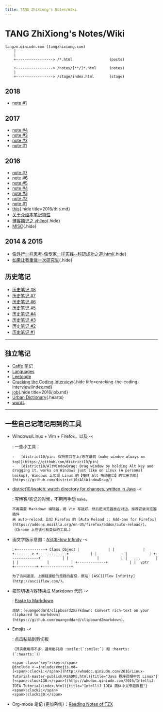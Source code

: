 ```yaml
---
title: TANG ZhiXiong's Notes/Wiki
---
```


# TANG ZhiXiong's Notes/Wiki

~~~ {.hide}
tangzx.qiniudn.com (tangzhixiong.com)
    |
    |
    +-----------------> /*.html                 (posts)

    +-----------------> /notes/[**/]*.html      (notes)
    |
    +-----------------> /stage/index.html       (stage)
~~~

## 2018

-   [note #1](2018/note1.md)

## 2017

-   [note #4](2017/note4.md)
-   [note #3](2017/note3.md)
-   [note #2](https://github.com/district10/notes/blob/master/2017/note2.ipynb)
-   [note #1](2017/note1.md)

## 2016

-   [note #7](2016/note7.md)
-   [note #6](2016/note6.md)
-   [note #5](2016/note5.md)
-   [note #4](2016/note4.md)
-   [note #3](2016/note3.md)
-   [note #2](2016/note2.md)
-   [note #1](2016/note1.md)
-   [this](2016/this.md){.hide title=2016/this.md}
-   [关于介绍本笔记特性](2016/intro-to-my-note.md)
-   [博客摘记之 yhlleo](2016/blog-yhlleo.md){.hide}
-   [MISC](misc/index.md){.hide}

## 2014 & 2015

-   [像外行一样思考-像专家一样实践--科研成功之道.html](2014/像外行一样思考-像专家一样实践--科研成功之道.md){.hide}
-   [如果让我重做一次研究生](2014/如果让我重做一次研究生.md){.hide}

## 历史笔记

-   [历史笔记 #8](2016/history8.md)
-   [历史笔记 #7](2016/history7.md)
-   [历史笔记 #6](2016/history6.md)
-   [历史笔记 #5](2016/history5.md)
-   [历史笔记 #4](2016/history4.md)
-   [历史笔记 #3](2016/history3.md)
-   [历史笔记 #2](2016/history2.md)
-   [历史笔记 #1](2016/history1.md)

---

## 独立笔记

-   [Caffe 笔记](caffe-notes/index.md)
-   [Languages](lang/index.md)
-   [Leetcode](leetcode/index.md)
-   [Cracking the Coding Interview](cracking-the-coding-interview/index.html){.hide title=cracking-the-coding-interview/index.md}
-   [job](2016/job.html){.hide title=2016/job.md}
-   [Urban Dictionary](misc/ud.html){.hearts}
-   [words](misc/words.html)

---

## 一些自己记笔记用到的工具

-   Windows/Linux + Vim + Firefox，以及 -<

    :   一些小工具：

        -   [district10/pin: 保持窗口在上/总在最前（make window always on top）](https://github.com/district10/pin)
        -   [district10/AltWindowDrag: Drag window by holding Alt key and dragging it, works on Windows just like on Linux (A personal backup), Windows 上实现 Linux 的【按住 Alt 拖动窗口】的实用功能](https://github.com/district10/AltWindowDrag/)

-   [district10/jwatch: watch directory for changes, written in Java](https://github.com/district10/jwatch/) -<

    :   写博客/笔记的时候，不用再手动 `make`。

        不再需要 Markdown 编辑器，用 Vim 写就好，然后把浏览器放在对边。推荐安装浏览器插件
        来 auto-reload，比如 Firefox 的 [Auto Reload :: Add-ons for Firefox](https://addons.mozilla.org/en-US/firefox/addon/auto-reload/)。（Chrome 上应该也有类似的工具。）

-   画文字版示意图：[ASCIIFlow Infinity](http://whudoc.qiniudn.com/asciiflow/index.html) -<

    :   ```
        +-------------+ Class Object
        |             |
        |             |          +-------->
        +-------------+          |
        |             |          |
        +-------------+          |
        |             |          |
        |   ...       |          |
        |             |          |
        +-------------+          |
        |  vptr       +----------+
        +-------------+
        ```

        为了访问速度，上面链接给的是我的备份，原站：[ASCIIFlow Infinity](http://asciiflow.com/)。

-   把剪切板内容转换成 Markdown 代码 -<

    :   [Paste to Markdown](http://whudoc.qiniudn.com/2017/2md/index.html)

        原站：[euangoddard/clipboard2markdown: Convert rich-text on your clipbaord to markdown](https://github.com/euangoddard/clipboard2markdown)。

-   Emojis -<

    :   点击粘贴到剪切板

        （其实我用得不多，通常都只用 :smile:(`:smile:`) 和 :hearts:(`:hearts:`)）

        <span class="key">:key:</span>
        @include <-=include/emojis.md=
        [<span>:clock1:</span>](http://whudoc.qiniudn.com/2016/Linux-Tutorial-master-publish/README.html){title="Java 程序员眼中的 Linux"}
        [<span>:clock130:</span>](http://whudoc.qiniudn.com/2016/IntelliJ-IDEA-Tutorial/index.html){title="IntelliJ IDEA 简体中文专题教程"}
        <span>:clock2:</span>
        <span>:clock230:</span>

-   Org-mode 笔记 (更加系统）：[Reading Notes of TZX](http://tangzhixiong.com/readings/#outline-container-sec-2)
